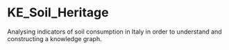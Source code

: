 # KE_Soil_Heritage
Analysing indicators of soil consumption in Italy in order to understand and constructing a knowledge graph.
